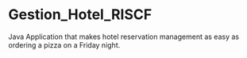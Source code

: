 # Gestion_Hotel_RISCF
Java Application that makes hotel reservation management as easy as ordering a pizza on a Friday night.
